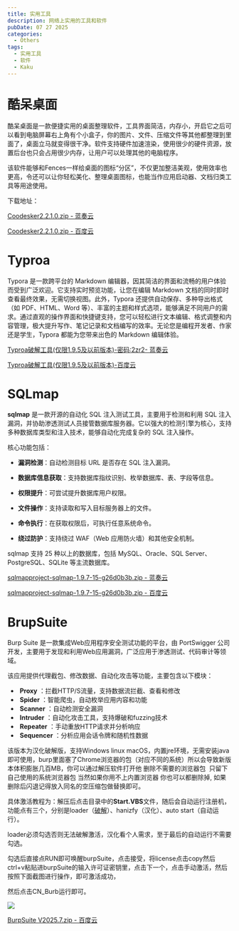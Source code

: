 ```yaml
---
title: 实用工具
description: 网络上实用的工具和软件
pubDate: 07 27 2025
categories: 
  - Others
tags:
  - 实用工具
  - 软件
  - Kaku
---
```


# 酷呆桌面

酷呆桌面是一款便捷实用的桌面整理软件，工具界面简洁，内存小，开启它之后可以看到电脑屏幕右上角有个小盒子，你的图片、文件、压缩文件等其他都整理到里面了，桌面立马就变得很干净。软件支持硬件加速渲染，使用很少的硬件资源，放置后台也只会占用很少内存，让用户可以处理其他的电脑程序。

该软件能够和Fences一样给桌面的图标“分区”，不仅更加整洁美观，使用效率也更高，令还可以让你轻松美化、整理桌面图标，也能当作应用启动器、文档归类工具等用途使用。

下载地址：

[Coodesker2.2.1.0.zip - 蓝奏云](https://kaku.lanzout.com/i0nHs31yndch)

[Coodesker2.2.1.0.zip - 百度云](https://pan.baidu.com/s/1zU6dNu0n5kxhftin2_S4iQ?pwd=br8n)

# Typroa

Typora 是一款跨平台的 Markdown 编辑器，因其简洁的界面和流畅的用户体验而受到广泛欢迎。它支持实时预览功能，让您在编辑 Markdown 文档的同时即时查看最终效果，无需切换视图。此外，Typora 还提供自动保存、多种导出格式（如 PDF、HTML、Word 等）、丰富的主题和样式选项，能够满足不同用户的需求。通过直观的操作界面和快捷键支持，您可以轻松进行文本编辑、格式调整和内容管理，极大提升写作、笔记记录和文档编写的效率。无论您是编程开发者、作家还是学生，Typora 都能为您带来出色的 Markdown 编辑体验。

[Typroa破解工具(仅限1.9.5及以前版本)-密码:2zr2- 蓝奏云](https://kaku.lanzout.com/iZBff322iimb)

[Typroa破解工具(仅限1.9.5及以前版本)-百度云](https://pan.baidu.com/s/1xF8u5jtb7K5pDJAm7tBy1g?pwd=8ea6)

# SQLmap

**sqlmap** 是一款开源的自动化 SQL 注入测试工具，主要用于检测和利用 SQL 注入漏洞，并协助渗透测试人员接管数据库服务器。它以强大的检测引擎为核心，支持多种数据库类型和注入技术，能够自动化完成复杂的 SQL 注入操作。

核心功能包括：

- **漏洞检测**：自动检测目标 URL 是否存在 SQL 注入漏洞。

- **数据库信息获取**：支持数据库指纹识别、枚举数据库、表、字段等信息。

- **权限提升**：可尝试提升数据库用户权限。

- **文件操作**：支持读取和写入目标服务器上的文件。

- **命令执行**：在获取权限后，可执行任意系统命令。

- **绕过防护**：支持绕过 WAF（Web 应用防火墙）和其他安全机制。

sqlmap 支持 25 种以上的数据库，包括 MySQL、Oracle、SQL Server、PostgreSQL、SQLite 等主流数据库。

[sqlmapproject-sqlmap-1.9.7-15-g26d0b3b.zip - 蓝奏云](https://kaku.lanzout.com/i94NX329mede)

[sqlmapproject-sqlmap-1.9.7-15-g26d0b3b.zip - 百度云](https://pan.baidu.com/s/1DIHUGhAlalVdwHmE6XiswA?pwd=3ewm)

# BrupSuite

Burp Suite 是一款集成Web应用程序安全测试功能的平台，由 PortSwigger 公司开发，主要用于发现和利用Web应用漏洞，广泛应用于渗透测试、代码审计等领域。 

该应用提供代理截包、修改数据、自动化攻击等功能，主要包含以下模块：

- ‌ **Proxy** ‌：拦截HTTP/S流量，支持数据流拦截、查看和修改 ‌
- ‌ **Spider** ‌：智能爬虫，自动枚举应用内容和功能 ‌
- ‌ **Scanner** ‌：自动检测安全漏洞 ‌
- ‌ **Intruder** ‌：自动化攻击工具，支持爆破和fuzzing技术 ‌
- ‌ **Repeater** ‌：手动重放HTTP请求并分析响应 ‌
- ‌ **Sequencer** ‌：分析应用会话令牌和随机性数据 

该版本为汉化破解版，支持Windows linux macOS，内置jre环境，无需安装java即可使用，burp里面塞了Chrome浏览器的包（对应不同的系统）所以会导致新版本体积膨胀几百MB，你可以通过解压软件打开他 删除不需要的浏览器包  只留下自己使用的系统浏览器包 当然如果你用不上内置浏览器 你也可以都删除掉, 如果删除后闪退记得放入同名的空压缩包做替换即可。 

具体激活教程为：解压后点击目录中的**Start.VBS**文件，随后会自动运行注册机，功能点有三个，分别是loader（[破解](https://www.52pojie.cn/)）、hanizfy（汉化）、auto start（自动运行）。

loader必须勾选否则无法破解激活，汉化看个人需求，至于最后的自动运行不需要勾选。

勾选后直接点RUN即可唤醒burpSuite，点击接受，将license点击copy然后ctrl+v粘贴进burpSuite的输入许可证密钥里，点击下一个，点击手动激活，然后按照下面截图进行操作，即可激活成功，

然后点击CN_Burb运行即可。

![](C:\Users\ROG\AppData\Roaming\marktext\images\2025-07-31-19-12-01-image.png)

[BurpSuite V2025.7.zip - 百度云](https://pan.baidu.com/s/1dNfnCGrbZvyPZmodMRMj4Q?pwd=phu5 )
